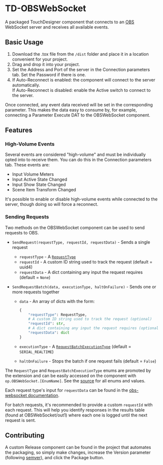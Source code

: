 # TD-OBSWebSocket

A packaged TouchDesigner component that connects to an [OBS](https://obsproject.com) WebSocket server and receives all available events.

## Basic Usage

1. Download the .tox file from the `/dist` folder and place it in a location convenient for your project.
2. Drag and drop it into your project.
3. Set the Address and Port of the server in the Connection parameters tab. Set the Password if there is one.
4. If Auto-Reconnect is enabled: the component will connect to the server automatically.  
   If Auto-Reconnect is disabled: enable the Active switch to connect to the server.

Once connected, any event data received will be set in the corresponding parameter. This makes the data easy to consume by, for example, connecting a Parameter Execute DAT to the OBSWebSocket component.

## Features

### High-Volume Events

Several events are considered "high-volume" and must be individually opted into to receive them. You can do this in the Connection parameters tab. These events are:

- Input Volume Meters
- Input Active State Changed
- Input Show State Changed
- Scene Item Transform Changed

It's possible to enable or disable high-volume events while connected to the server, though doing so will force a reconnect.

### Sending Requests

Two methods on the OBSWebSocket component can be used to send requests to OBS.

- `SendRequest(requestType, requestId, requestData)` - Sends a single request

  - `requestType` - A [`RequestType`](scripts/OBSEnums.py#L96)
  - `requestId` - A custom ID string used to track the request (default = uuid4)
  - `requestData` - A dict containing any input the request requires (default = `None`)

- `SendRequestBatch(data, executionType, haltOnFailure)` - Sends one or more requests together

  - `data` - An array of dicts with the form:

    ```python
    {
        "requestType": RequestType,
        # A custom ID string used to track the request (optional)
        "requestId": str,
        # A dict containing any input the request requires (optional)
        "requestData": dict
    }
    ```

  - `executionType` - A [`RequestBatchExecutionType`](scripts/OBSEnums.py#L32) (default = `SERIAL_REALTIME`)
  - `haltOnFailure` - Stops the batch if one request fails (default = `False`)

The `RequestType` and `RequestBatchExecutionType` enums are promoted by the extension and can be easily accessed on the component with `op.OBSWebSocket.[EnumName]`. See the [source](scripts/OBSEnums.py) for all enums and values.

Each request type's input for `requestData` can be found in the [obs-websocket documentation][1].

For batch requests, it's recommended to provide a custom `requestId` with each request. This will help you identify responses in the results table (found at OBSWebSocket/out1) where each one is logged until the next request is sent.

## Contributing

A custom Release component can be found in the project that automates the packaging, so simply make changes, increase the Version parameter (following [semver](https://semver.org)), and click the Package button.

[1]: https://github.com/obsproject/obs-websocket/blob/master/docs/generated/protocol.md#general-requests